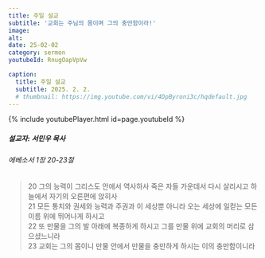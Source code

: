 ```yaml
---
title: 주일 설교
subtitle: '교회는 주님의 몸이며 그의 충만함이라!'
image: 
alt:
date: 25-02-02
category: sermon
youtubeId: RnugOapVpVw

caption:
  title: 주일 설교
  subtitle: 2025. 2. 2.
  # thumbnail: https://img.youtube.com/vi/4DpByroni3c/hqdefault.jpg
---
```

{% include youtubePlayer.html id=page.youtubeId %}

##### 설교자: 서민우 목사  

###### 에베소서 1장 20-23절  

> 20 그의 능력이 그리스도 안에서 역사하사 죽은 자들 가운데서 다시 살리시고 하늘에서 자기의 오른편에 앉히사  
> 21 모든 통치와 권세와 능력과 주권과 이 세상뿐 아니라 오는 세상에 일컫는 모든 이름 위에 뛰어나게 하시고  
> 22 또 만물을 그의 발 아래에 복종하게 하시고 그를 만물 위에 교회의 머리로 삼으셨느니라  
> 23 교회는 그의 몸이니 만물 안에서 만물을 충만하게 하시는 이의 충만함이니라  
